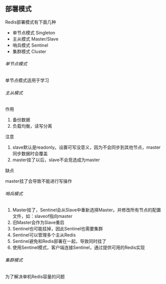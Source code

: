 部署模式
-

Redis部署模式有下面几种

- 单节点模式 Singleton
- 主从模式 Master/Slave
- 哨兵模式 Sentinel
- 集群模式 Cluster

###### 单节点模式

单节点模式适用于学习

###### 主从模式

作用

1. 备份数据
2. 负载均衡，读写分离

注意

1. slave默认是readonly。设置可写没意义，因为不会同步到其他节点，master同步数据时会覆盖
2. master挂了以后，slave不会竞选成为master

缺点

master挂了会导致不能进行写操作

###### 哨兵模式

1. Master挂了，Sentinel会从Slave中重新选择Master。并修改所有节点的配置文件，如：slaveof指向master
2. 旧Master会作为Slave重启
3. Sentinel也可能挂掉，因此Sentinel也需要集群
4. Sentinel可以管理多个主从Redis
5. Sentinel避免和Redis部署在一起，导致同时挂了
6. 使用Sentinel模式，客户端连接Sentinel，通过提供可用的Redis实现

###### 集群模式

为了解决单机Redis容量的问题
